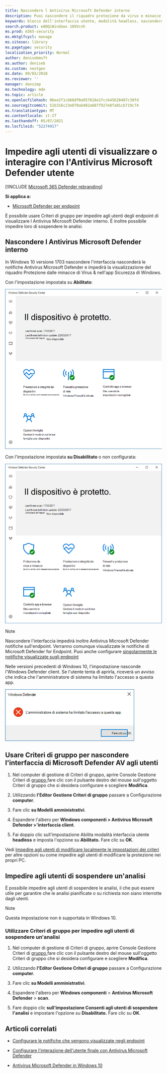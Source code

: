 ```yaml
---
title: Nascondere l Antivirus Microsoft Defender interno
description: Puoi nascondere il riquadro protezione da virus e minacce nell Sicurezza di Windows app.
keywords: blocco dell'interfaccia utente, modalità headless, nascondere l'app, nascondere le impostazioni, nascondere l'interfaccia
search.product: eADQiWindows 10XVcnh
ms.prod: m365-security
ms.mktglfcycl: manage
ms.sitesec: library
ms.pagetype: security
localization_priority: Normal
author: denisebmsft
ms.author: deniseb
ms.custom: nextgen
ms.date: 09/03/2018
ms.reviewer: ''
manager: dansimp
ms.technology: mde
ms.topic: article
ms.openlocfilehash: 06ee2f1cb68df0a957818e1fccb45628487c39fd
ms.sourcegitcommit: 51b316c23e070ab402a687f927e8fa01cb719c74
ms.translationtype: MT
ms.contentlocale: it-IT
ms.lasthandoff: 05/07/2021
ms.locfileid: "52274917"
---
```

# <a name="prevent-users-from-seeing-or-interacting-with-the-microsoft-defender-antivirus-user-interface"></a>Impedire agli utenti di visualizzare o interagire con l'Antivirus Microsoft Defender utente

[!INCLUDE [Microsoft 365 Defender rebranding](../../includes/microsoft-defender.md)]


**Si applica a:**

- [Microsoft Defender per endpoint](/microsoft-365/security/defender-endpoint/)

È possibile usare Criteri di gruppo per impedire agli utenti degli endpoint di visualizzare l Antivirus Microsoft Defender interno. È inoltre possibile impedire loro di sospendere le analisi.

## <a name="hide-the-microsoft-defender-antivirus-interface"></a>Nascondere l Antivirus Microsoft Defender interno

In Windows 10 versione 1703 nascondere l'interfaccia nasconderà le notifiche Antivirus Microsoft Defender e impedirà la visualizzazione del riquadro Protezione dalle minacce di Virus & nell'app Sicurezza di Windows.

Con l'impostazione impostata su **Abilitato**:

![Screenshot di Sicurezza di Windows senza l'icona scudo e la sezione protezione da virus e minacce](images/defender/wdav-headless-mode-1703.png)

Con l'impostazione impostata **su Disabilitato** o non configurata:

![Screenshot del Sicurezza di Windows che mostra l'icona scudo e la sezione protezione da virus e minacce](images/defender/wdav-headless-mode-off-1703.png)

>[!NOTE]
>Nascondere l'interfaccia impedirà inoltre Antivirus Microsoft Defender notifiche sull'endpoint. Verranno comunque visualizzate le notifiche di Microsoft Defender for Endpoint. Puoi anche configurare [singolarmente le notifiche visualizzate sugli endpoint](configure-notifications-microsoft-defender-antivirus.md)

Nelle versioni precedenti di Windows 10, l'impostazione nasconde l'Windows Defender client. Se l'utente tenta di aprirla, riceverà un avviso che indica che l'amministratore di sistema ha limitato l'accesso a questa app.

![Messaggio di avviso quando la modalità headless è abilitata in Windows 10, versioni precedenti alla 1703](images/defender/wdav-headless-mode-1607.png)

## <a name="use-group-policy-to-hide-the-microsoft-defender-av-interface-from-users"></a>Usare Criteri di gruppo per nascondere l'interfaccia di Microsoft Defender AV agli utenti

1. Nel computer di gestione di Criteri di gruppo, aprire Console Gestione Criteri di [gruppo,](/previous-versions/windows/desktop/gpmc/group-policy-management-console-portal)fare clic con il pulsante destro del mouse sull'oggetto Criteri di gruppo che si desidera configurare e scegliere **Modifica**.

2. Utilizzando **l'Editor Gestione Criteri di gruppo** passare a Configurazione **computer**.

3. Fare clic **su Modelli amministrativi**.

4. Espandere l'albero per **Windows componenti > Antivirus Microsoft Defender >'interfaccia client**.

5. Fai doppio clic sull'impostazione Abilita modalità interfaccia utente **headless** e imposta l'opzione su **Abilitato.** Fare clic su **OK**. 

Vedi [Impedire agli utenti di modificare localmente le impostazioni dei criteri](configure-local-policy-overrides-microsoft-defender-antivirus.md) per altre opzioni su come impedire agli utenti di modificare la protezione nei propri PC.

## <a name="prevent-users-from-pausing-a-scan"></a>Impedire agli utenti di sospendere un'analisi

È possibile impedire agli utenti di sospendere le analisi, il che può essere utile per garantire che le analisi pianificate o su richiesta non siano interrotte dagli utenti.

> [!NOTE]
> Questa impostazione non è supportata in Windows 10.

### <a name="use-group-policy-to-prevent-users-from-pausing-a-scan"></a>Utilizzare Criteri di gruppo per impedire agli utenti di sospendere un'analisi

1. Nel computer di gestione di Criteri di gruppo, aprire Console Gestione Criteri di [gruppo,](/previous-versions/windows/desktop/gpmc/group-policy-management-console-portal)fare clic con il pulsante destro del mouse sull'oggetto Criteri di gruppo che si desidera configurare e scegliere **Modifica**.

2. Utilizzando **l'Editor Gestione Criteri di gruppo** passare a Configurazione **computer**.

3. Fare clic **su Modelli amministrativi**.

4. Espandere l'albero per **Windows componenti**  >  **Antivirus Microsoft Defender**  >  **scan**.

5. Fare doppio clic **sull'impostazione Consenti agli utenti di sospendere l'analisi** e impostare l'opzione su **Disabilitato.** Fare clic su **OK**. 

## <a name="related-articles"></a>Articoli correlati

- [Configurare le notifiche che vengono visualizzate negli endpoint](configure-notifications-microsoft-defender-antivirus.md)

- [Configurare l'interazione dell'utente finale con Antivirus Microsoft Defender](configure-end-user-interaction-microsoft-defender-antivirus.md)

- [Antivirus Microsoft Defender in Windows 10](microsoft-defender-antivirus-in-windows-10.md)